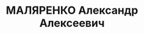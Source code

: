 ---
title: МАЛЯРЕНКО Александр Алексеевич
description: '1906 г.р., украинец, член ВКП(б), политрук, секретарь партбюро 224 СП
  75 СД ХВО.

  Арестован 08.09.1937.

  ВКВС - 08.01.1938, ВМН. Расстрелян 09.01.1938, Харьков'
---